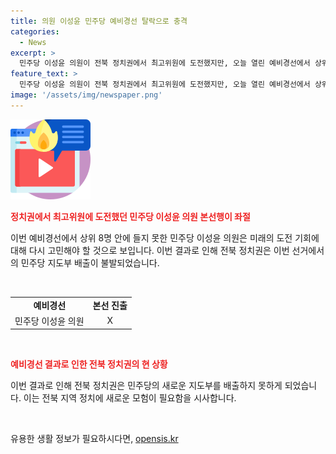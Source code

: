 ```yaml
---
title: 의원 이성윤 민주당 예비경선 탈락으로 충격
categories:
  - News
excerpt: >
  민주당 이성윤 의원이 전북 정치권에서 최고위원에 도전했지만, 오늘 열린 예비경선에서 상위 8명 안에 들지 못해 본선 진출에 실패했습니다. 이에 따라 전북 정치권은 지난 21대 국회에 이어 당 지도부 배출이 무산됐습니다.
feature_text: >
  민주당 이성윤 의원이 전북 정치권에서 최고위원에 도전했지만, 오늘 열린 예비경선에서 상위 8명 안에 들지 못해 본선 진출에 실패했습니다. 이에 따라 전북 정치권은 지난 21대 국회에 이어 당 지도부 배출이 무산됐습니다.
image: '/assets/img/newspaper.png'
---
```


<p><img src="/assets/img/news.png" alt="rentncar 속보" /></p>

<p><b><span style="color: #ee2323;">정치권에서 최고위원에 도전했던 민주당 이성윤 의원 본선행이 좌절</span></b></p>

<p>이번 예비경선에서 상위 8명 안에 들지 못한 민주당 이성윤 의원은 미래의 도전 기회에 대해 다시 고민해야 할 것으로 보입니다. 이번 결과로 인해 전북 정치권은 이번 선거에서의 민주당 지도부 배출이 불발되었습니다.</p>

<p data-ke-size="size16">&nbsp;</p>

<table>
    <tbody>
        <tr>
            <td style="text-align: center; height: 17px;"><b>예비경선</b></td>
            <td style="text-align: center; height: 17px;"><b>본선 진출</b></td>
        </tr>
        <tr>
            <td style="text-align: center; height: 17px;">민주당 이성윤 의원</td>
            <td style="text-align: center; height: 17px;">X</td>
        </tr>
    </tbody>
</table>

<p data-ke-size="size16">&nbsp;</p>

<p><b><span style="color: #ee2323;">예비경선 결과로 인한 전북 정치권의 현 상황</span></b></p>

<p>이번 결과로 인해 전북 정치권은 민주당의 새로운 지도부를 배출하지 못하게 되었습니다. 이는 전북 지역 정치에 새로운 모험이 필요함을 시사합니다.</p>

<p data-ke-size="size16">&nbsp;</p>
유용한 생활 정보가 필요하시다면, <a href="https://opensis.kr" rel="dofollow">opensis.kr</a>


